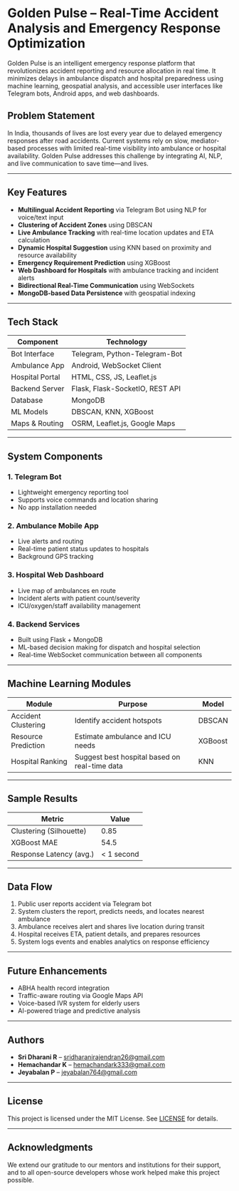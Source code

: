 # Golden Pulse – Real-Time Accident Analysis and Emergency Response Optimization

Golden Pulse is an intelligent emergency response platform that revolutionizes accident reporting and resource allocation in real time. It minimizes delays in ambulance dispatch and hospital preparedness using machine learning, geospatial analysis, and accessible user interfaces like Telegram bots, Android apps, and web dashboards.

## Problem Statement

In India, thousands of lives are lost every year due to delayed emergency responses after road accidents. Current systems rely on slow, mediator-based processes with limited real-time visibility into ambulance or hospital availability. Golden Pulse addresses this challenge by integrating AI, NLP, and live communication to save time—and lives.

---

## Key Features

- **Multilingual Accident Reporting** via Telegram Bot using NLP for voice/text input
- **Clustering of Accident Zones** using DBSCAN
- **Live Ambulance Tracking** with real-time location updates and ETA calculation
- **Dynamic Hospital Suggestion** using KNN based on proximity and resource availability
- **Emergency Requirement Prediction** using XGBoost
- **Web Dashboard for Hospitals** with ambulance tracking and incident alerts
- **Bidirectional Real-Time Communication** using WebSockets
- **MongoDB-based Data Persistence** with geospatial indexing

---

## Tech Stack

| Component        | Technology                      |
|------------------|----------------------------------|
| Bot Interface    | Telegram, Python-Telegram-Bot   |
| Ambulance App    | Android, WebSocket Client       |
| Hospital Portal  | HTML, CSS, JS, Leaflet.js       |
| Backend Server   | Flask, Flask-SocketIO, REST API |
| Database         | MongoDB                         |
| ML Models        | DBSCAN, KNN, XGBoost            |
| Maps & Routing   | OSRM, Leaflet.js, Google Maps   |

---

## System Components

### 1. **Telegram Bot**
- Lightweight emergency reporting tool
- Supports voice commands and location sharing
- No app installation needed

### 2. **Ambulance Mobile App**
- Live alerts and routing
- Real-time patient status updates to hospitals
- Background GPS tracking

### 3. **Hospital Web Dashboard**
- Live map of ambulances en route
- Incident alerts with patient count/severity
- ICU/oxygen/staff availability management

### 4. **Backend Services**
- Built using Flask + MongoDB
- ML-based decision making for dispatch and hospital selection
- Real-time WebSocket communication between all components

---

## Machine Learning Modules

| Module            | Purpose                                       | Model     |
|-------------------|-----------------------------------------------|-----------|
| Accident Clustering | Identify accident hotspots                    | DBSCAN    |
| Resource Prediction | Estimate ambulance and ICU needs             | XGBoost   |
| Hospital Ranking    | Suggest best hospital based on real-time data | KNN       |

---

## Sample Results

| Metric                     | Value         |
|----------------------------|---------------|
| Clustering (Silhouette)    | 0.85          |
| XGBoost MAE                | 54.5          |
| Response Latency (avg.)    | < 1 second    |

---

## Data Flow

1. Public user reports accident via Telegram bot
2. System clusters the report, predicts needs, and locates nearest ambulance
3. Ambulance receives alert and shares live location during transit
4. Hospital receives ETA, patient details, and prepares resources
5. System logs events and enables analytics on response efficiency

---

## Future Enhancements

- ABHA health record integration
- Traffic-aware routing via Google Maps API
- Voice-based IVR system for elderly users
- AI-powered triage and predictive analysis

---

##  Authors

- **Sri Dharani R** – sridharanirajendran26@gmail.com  
- **Hemachandar K** – hemachandark333@gmail.com  
- **Jeyabalan P** – jeyabalan764@gmail.com

---

## License

This project is licensed under the MIT License. See [LICENSE](LICENSE) for details.

---

## Acknowledgments

We extend our gratitude to our mentors and institutions for their support, and to all open-source developers whose work helped make this project possible.

